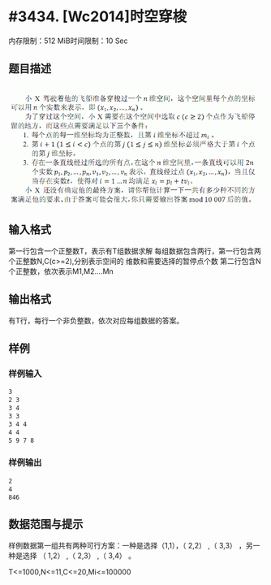 # #3434. [Wc2014]时空穿梭

内存限制：512 MiB时间限制：10 Sec

## 题目描述

![](upload/201402/1.jpg)

## 输入格式

第一行包含一个正整数T，表示有T组数据求解
每组数据包含两行，第一行包含两个正整数N,C(c>=2),分别表示空间的
维数和需要选择的暂停点个数
第二行包含N个正整数，依次表示M1,M2....Mn

## 输出格式


有T行，每行一个非负整数，依次对应每组数据的答案。

## 样例

### 样例输入

    
    3 
    2 3 
    3 4 
    3 3 
    3 4 4 
    4 4 
    5 9 7 8 
    

### 样例输出

    
    2 
    4 
    846 
    

## 数据范围与提示

样例数据第一组共有两种可行方案：一种是选择（1,1），（ 2,2） ,（ 3,3） ，另一种是选择 （ 1,2） ,（ 2,3） ,（ 3,4） 。 

T<=1000,N<=11,C<=20,Mi<=100000
